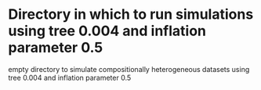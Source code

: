 # Directory in which to run simulations using tree 0.004 and inflation parameter 0.5

empty directory to simulate compositionally heterogeneous datasets using tree 0.004 and inflation parameter 0.5
